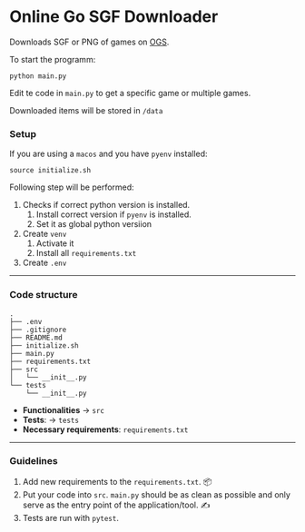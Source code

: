# Online Go SGF Downloader

Downloads SGF or PNG of games on [OGS](online-go.com).

To start the programm:
```shell
python main.py
```

Edit te code in `main.py` to get a specific game or multiple games. 

Downloaded items will be stored in `/data`

### Setup

If you are using a `macos` and you have `pyenv` installed:
```shell
source initialize.sh
```
Following step will be performed:

1. Checks if correct python version is installed.
    1. Install correct version if `pyenv` is installed.
    2. Set it as global python versiion
2. Create `venv`
    1. Activate it
    2. Install all `requirements.txt`
3. Create `.env`

--- 

### Code structure

```shell
.
├── .env
├── .gitignore
├── README.md
├── initialize.sh
├── main.py
├── requirements.txt
├── src
│   └── __init__.py
└── tests
    └── __init__.py
```

- **Functionalities** -> `src`
- **Tests**: -> `tests`
- **Necessary requirements**: `requirements.txt`

--- 

### Guidelines

1. Add new requirements to the `requirements.txt`. 📦
2. Put your code into `src`. `main.py` should be as clean as possible and only serve as the entry point of the application/tool. ✍️
3. Tests are run with `pytest`.
